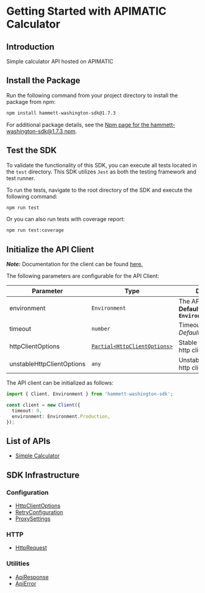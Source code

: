 
# Getting Started with APIMATIC Calculator

## Introduction

Simple calculator API hosted on APIMATIC

## Install the Package

Run the following command from your project directory to install the package from npm:

```bash
npm install hammett-washington-sdk@1.7.3
```

For additional package details, see the [Npm page for the hammett-washington-sdk@1.7.3 npm](https://www.npmjs.com/package/hammett-washington-sdk/v/1.7.3).

## Test the SDK

To validate the functionality of this SDK, you can execute all tests located in the `test` directory. This SDK utilizes `Jest` as both the testing framework and test runner.

To run the tests, navigate to the root directory of the SDK and execute the following command:

```bash
npm run test
```

Or you can also run tests with coverage report:

```bash
npm run test:coverage
```

## Initialize the API Client

**_Note:_** Documentation for the client can be found [here.](https://www.github.com/ZahraN444/hammett-washington-js-sdk/tree/1.7.3/doc/client.md)

The following parameters are configurable for the API Client:

| Parameter | Type | Description |
|  --- | --- | --- |
| environment | `Environment` | The API environment. <br> **Default: `Environment.Production`** |
| timeout | `number` | Timeout for API calls.<br>*Default*: `0` |
| httpClientOptions | [`Partial<HttpClientOptions>`](https://www.github.com/ZahraN444/hammett-washington-js-sdk/tree/1.7.3/doc/http-client-options.md) | Stable configurable http client options. |
| unstableHttpClientOptions | `any` | Unstable configurable http client options. |

The API client can be initialized as follows:

```ts
import { Client, Environment } from 'hammett-washington-sdk';

const client = new Client({
  timeout: 0,
  environment: Environment.Production,
});
```

## List of APIs

* [Simple Calculator](https://www.github.com/ZahraN444/hammett-washington-js-sdk/tree/1.7.3/doc/controllers/simple-calculator.md)

## SDK Infrastructure

### Configuration

* [HttpClientOptions](https://www.github.com/ZahraN444/hammett-washington-js-sdk/tree/1.7.3/doc/http-client-options.md)
* [RetryConfiguration](https://www.github.com/ZahraN444/hammett-washington-js-sdk/tree/1.7.3/doc/retry-configuration.md)
* [ProxySettings](https://www.github.com/ZahraN444/hammett-washington-js-sdk/tree/1.7.3/doc/proxy-settings.md)

### HTTP

* [HttpRequest](https://www.github.com/ZahraN444/hammett-washington-js-sdk/tree/1.7.3/doc/http-request.md)

### Utilities

* [ApiResponse](https://www.github.com/ZahraN444/hammett-washington-js-sdk/tree/1.7.3/doc/api-response.md)
* [ApiError](https://www.github.com/ZahraN444/hammett-washington-js-sdk/tree/1.7.3/doc/api-error.md)

